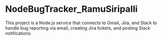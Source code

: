 # NodeBugTracker_RamuSiripalli
 This project is a Node.js service that connects to Gmail, Jira, and Slack to handle bug reporting via email, creating Jira tickets, and posting Slack notifications
